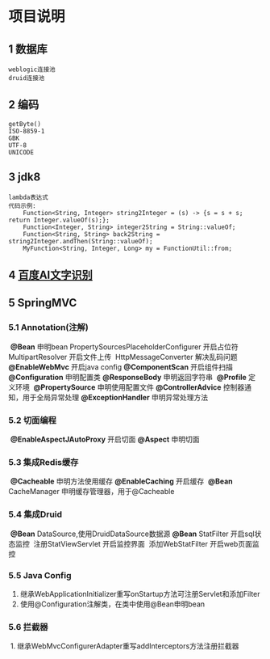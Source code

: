# 项目说明
## 1 数据库
```
weblogic连接池
druid连接池
```
## 2 编码
    getByte()
    ISO-8859-1
    GBK
    UTF-8
    UNICODE
## 3 jdk8
    lambda表达式
    代码示例:
        Function<String, Integer> string2Integer = (s) -> {s = s + s; return Integer.valueOf(s);};
        Function<Integer, String> integer2String = String::valueOf;
        Function<String, String> back2String = string2Integer.andThen(String::valueOf);
        MyFunction<String, Integer, Long> my = FunctionUtil::from;
## 4 [百度AI文字识别](https://ai.baidu.com/) 
## 5 SpringMVC
### 5.1 Annotation(注解)

​    **@Bean** 申明bean
​        PropertySourcesPlaceholderConfigurer 开启占位符
​        MultipartResolver 开启文件上传
​        HttpMessageConverter 解决乱码问题
​    **@EnableWebMvc** 开启java config
​    **@ComponentScan** 开启组件扫描
​    **@Configuration** 申明配置类
​    **@ResponseBody** 申明返回字符串
​    **@Profile** 定义环境
​    **@PropertySource** 申明使用配置文件
​    **@ControllerAdvice** 控制器通知，用于全局异常处理
​    **@ExceptionHandler** 申明异常处理方法

### 5.2 切面编程

​    **@EnableAspectJAutoProxy** 开启切面
​    **@Aspect** 申明切面

### 5.3 集成Redis缓存

​    **@Cacheable** 申明方法使用缓存
​    **@EnableCaching** 开启缓存
​    **@Bean** CacheManager 申明缓存管理器，用于@Cacheable

### 5.4 集成Druid

​    **@Bean** DataSource,使用DruidDataSource数据源
​    **@Bean** StatFilter 开启sql状态监控
​    注册StatViewServlet 开启监控界面
​    添加WebStatFilter 开启web页面监控

### 5.5 Java Config

1. 继承WebApplicationInitializer重写onStartup方法可注册Servlet和添加Filter
2. 使用@Configuration注解类，在类中使用@Bean申明bean

### 5.6 拦截器

​        1. 继承WebMvcConfigurerAdapter重写addInterceptors方法注册拦截器



 
